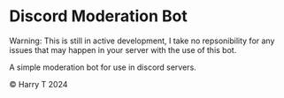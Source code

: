 # Discord Moderation Bot

Warning: This is still in active development, I take no repsonibility for any issues that may happen in your server with the use of this bot. 

A simple moderation bot for use in discord servers.


© Harry T 2024 
